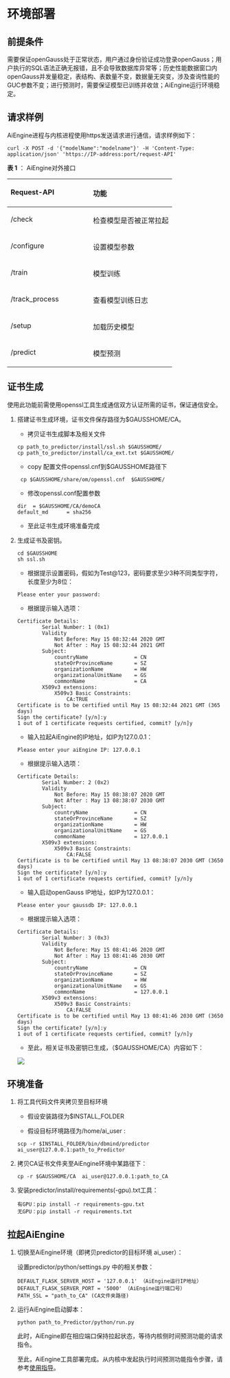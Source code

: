 # 环境部署<a name="ZH-CN_TOPIC_0289900720"></a>

## 前提条件<a name="zh-cn_topic_0283136738_section7996611818"></a>

需要保证openGauss处于正常状态，用户通过身份验证成功登录openGauss；用户执行的SQL语法正确无报错，且不会导致数据库异常等；历史性能数据窗口内openGauss并发量稳定，表结构、表数量不变，数据量无突变，涉及查询性能的GUC参数不变；进行预测时，需要保证模型已训练并收敛；AiEngine运行环境稳定。

## 请求样例<a name="zh-cn_topic_0283136738_section109638494418"></a>

AiEngine进程与内核进程使用https发送请求进行通信，请求样例如下：

```
curl -X POST -d '{"modelName":"modelname"}' -H 'Content-Type: application/json' 'https://IP-address:port/request-API'
```

**表 1**  ： AiEngine对外接口

<a name="zh-cn_topic_0283136738_table15974824134314"></a>
<table><thead align="left"><tr id="zh-cn_topic_0283136738_row997552414312"><th class="cellrowborder" valign="top" width="50%" id="mcps1.2.3.1.1"><p id="zh-cn_topic_0283136738_p159759249430"><a name="zh-cn_topic_0283136738_p159759249430"></a><a name="zh-cn_topic_0283136738_p159759249430"></a>Request-API</p>
</th>
<th class="cellrowborder" valign="top" width="50%" id="mcps1.2.3.1.2"><p id="zh-cn_topic_0283136738_p1097592415436"><a name="zh-cn_topic_0283136738_p1097592415436"></a><a name="zh-cn_topic_0283136738_p1097592415436"></a>功能</p>
</th>
</tr>
</thead>
<tbody><tr id="zh-cn_topic_0283136738_row39751524164316"><td class="cellrowborder" valign="top" width="50%" headers="mcps1.2.3.1.1 "><p id="zh-cn_topic_0283136738_p4107425155310"><a name="zh-cn_topic_0283136738_p4107425155310"></a><a name="zh-cn_topic_0283136738_p4107425155310"></a>/check</p>
</td>
<td class="cellrowborder" valign="top" width="50%" headers="mcps1.2.3.1.2 "><p id="zh-cn_topic_0283136738_p16975142413431"><a name="zh-cn_topic_0283136738_p16975142413431"></a><a name="zh-cn_topic_0283136738_p16975142413431"></a>检查模型是否被正常拉起</p>
</td>
</tr>
<tr id="zh-cn_topic_0283136738_row99751524114317"><td class="cellrowborder" valign="top" width="50%" headers="mcps1.2.3.1.1 "><p id="zh-cn_topic_0283136738_p11975112484312"><a name="zh-cn_topic_0283136738_p11975112484312"></a><a name="zh-cn_topic_0283136738_p11975112484312"></a>/configure</p>
</td>
<td class="cellrowborder" valign="top" width="50%" headers="mcps1.2.3.1.2 "><p id="zh-cn_topic_0283136738_p15975124174319"><a name="zh-cn_topic_0283136738_p15975124174319"></a><a name="zh-cn_topic_0283136738_p15975124174319"></a>设置模型参数</p>
</td>
</tr>
<tr id="zh-cn_topic_0283136738_row14975724104316"><td class="cellrowborder" valign="top" width="50%" headers="mcps1.2.3.1.1 "><p id="zh-cn_topic_0283136738_p13975152484316"><a name="zh-cn_topic_0283136738_p13975152484316"></a><a name="zh-cn_topic_0283136738_p13975152484316"></a>/train</p>
</td>
<td class="cellrowborder" valign="top" width="50%" headers="mcps1.2.3.1.2 "><p id="zh-cn_topic_0283136738_p29751824134316"><a name="zh-cn_topic_0283136738_p29751824134316"></a><a name="zh-cn_topic_0283136738_p29751824134316"></a>模型训练</p>
</td>
</tr>
<tr id="zh-cn_topic_0283136738_row497562411434"><td class="cellrowborder" valign="top" width="50%" headers="mcps1.2.3.1.1 "><p id="zh-cn_topic_0283136738_p179757241430"><a name="zh-cn_topic_0283136738_p179757241430"></a><a name="zh-cn_topic_0283136738_p179757241430"></a>/track_process</p>
</td>
<td class="cellrowborder" valign="top" width="50%" headers="mcps1.2.3.1.2 "><p id="zh-cn_topic_0283136738_p1397522464314"><a name="zh-cn_topic_0283136738_p1397522464314"></a><a name="zh-cn_topic_0283136738_p1397522464314"></a>查看模型训练日志</p>
</td>
</tr>
<tr id="zh-cn_topic_0283136738_row610002618543"><td class="cellrowborder" valign="top" width="50%" headers="mcps1.2.3.1.1 "><p id="zh-cn_topic_0283136738_p137421399544"><a name="zh-cn_topic_0283136738_p137421399544"></a><a name="zh-cn_topic_0283136738_p137421399544"></a>/setup</p>
</td>
<td class="cellrowborder" valign="top" width="50%" headers="mcps1.2.3.1.2 "><p id="zh-cn_topic_0283136738_p18101122615543"><a name="zh-cn_topic_0283136738_p18101122615543"></a><a name="zh-cn_topic_0283136738_p18101122615543"></a>加载历史模型</p>
</td>
</tr>
<tr id="zh-cn_topic_0283136738_row45603521543"><td class="cellrowborder" valign="top" width="50%" headers="mcps1.2.3.1.1 "><p id="zh-cn_topic_0283136738_p1456035295414"><a name="zh-cn_topic_0283136738_p1456035295414"></a><a name="zh-cn_topic_0283136738_p1456035295414"></a>/predict</p>
</td>
<td class="cellrowborder" valign="top" width="50%" headers="mcps1.2.3.1.2 "><p id="zh-cn_topic_0283136738_p12560175285415"><a name="zh-cn_topic_0283136738_p12560175285415"></a><a name="zh-cn_topic_0283136738_p12560175285415"></a>模型预测</p>
</td>
</tr>
</tbody>
</table>

## 证书生成<a name="zh-cn_topic_0283136738_section2571634396"></a>

使用此功能前需使用openssl工具生成通信双方认证所需的证书，保证通信安全。

1.  搭建证书生成环境，证书文件保存路径为$GAUSSHOME/CA。

    -   拷贝证书生成脚本及相关文件

    ```
    cp path_to_predictor/install/ssl.sh $GAUSSHOME/
    cp path_to_predictor/install/ca_ext.txt $GAUSSHOME/
    ```

    -   copy 配置文件openssl.cnf到$GAUSSHOME路径下

    ```
     cp $GAUSSHOME/share/om/openssl.cnf  $GAUSSHOME/
    ```

    -   修改openssl.conf配置参数

    ```
    dir  = $GAUSSHOME/CA/demoCA
    default_md      = sha256
    ```

    -   至此证书生成环境准备完成

2.  生成证书及密钥。

    ```
    cd $GAUSSHOME
    sh ssl.sh
    ```

    -   根据提示设置密码，假如为Test@123，密码要求至少3种不同类型字符，长度至少为8位：

    ```
    Please enter your password: 
    ```

    -   根据提示输入选项：

    ```
    Certificate Details:
            Serial Number: 1 (0x1)
            Validity
                Not Before: May 15 08:32:44 2020 GMT
                Not After : May 15 08:32:44 2021 GMT
            Subject:
                countryName               = CN
                stateOrProvinceName       = SZ
                organizationName          = HW
                organizationalUnitName    = GS
                commonName                = CA
            X509v3 extensions:
                X509v3 Basic Constraints:
                    CA:TRUE
    Certificate is to be certified until May 15 08:32:44 2021 GMT (365 days)
    Sign the certificate? [y/n]:y
    1 out of 1 certificate requests certified, commit? [y/n]y
    ```

    -   输入拉起AiEngine的IP地址，如IP为127.0.0.1：

    ```
    Please enter your aiEngine IP: 127.0.0.1
    ```

    -   根据提示输入选项：

    ```
    Certificate Details:
            Serial Number: 2 (0x2)
            Validity
                Not Before: May 15 08:38:07 2020 GMT
                Not After : May 13 08:38:07 2030 GMT
            Subject:
                countryName               = CN
                stateOrProvinceName       = SZ
                organizationName          = HW
                organizationalUnitName    = GS
                commonName                = 127.0.0.1
            X509v3 extensions:
                X509v3 Basic Constraints:
                    CA:FALSE
    Certificate is to be certified until May 13 08:38:07 2030 GMT (3650 days)
    Sign the certificate? [y/n]:y
    1 out of 1 certificate requests certified, commit? [y/n]y
    ```

    -   输入启动openGauss IP地址，如IP为127.0.0.1：

    ```
    Please enter your gaussdb IP: 127.0.0.1
    ```

    -   根据提示输入选项：

    ```
    Certificate Details:
            Serial Number: 3 (0x3)
            Validity
                Not Before: May 15 08:41:46 2020 GMT
                Not After : May 13 08:41:46 2030 GMT
            Subject:
                countryName               = CN
                stateOrProvinceName       = SZ
                organizationName          = HW
                organizationalUnitName    = GS
                commonName                = 127.0.0.1
            X509v3 extensions:
                X509v3 Basic Constraints:
                    CA:FALSE
    Certificate is to be certified until May 13 08:41:46 2030 GMT (3650 days)
    Sign the certificate? [y/n]:y
    1 out of 1 certificate requests certified, commit? [y/n]y
    ```

    -   至此，相关证书及密钥已生成，（$GAUSSHOME/CA）内容如下：

    ![](figures/zh-cn_image_0289900652.png)


## 环境准备<a name="zh-cn_topic_0283136738_section747815158123"></a>

1.  将工具代码文件夹拷贝至目标环境

    -   假设安装路径为$INSTALL\_FOLDER

    -   假设目标环境路径为/home/ai\_user :

    ```
    scp -r $INSTALL_FOLDER/bin/dbmind/predictor  ai_user@127.0.0.1:path_to_Predictor
    ```

2.  拷贝CA证书文件夹至AiEngine环境中某路径下：

    ```
    cp -r $GAUSSHOME/CA  ai_user@127.0.0.1:path_to_CA
    ```

3.  安装predictor/install/requirements\(-gpu\).txt工具：

    ```
    有GPU：pip install -r requirements-gpu.txt
    无GPU：pip install -r requirements.txt
    ```


## 拉起AiEngine<a name="zh-cn_topic_0283136738_section8478201519121"></a>

1.  切换至AiEngine环境（即拷贝predictor的目标环境 ai\_user）：

    设置predictor/python/settings.py 中的相关参数：

    ```
    DEFAULT_FLASK_SERVER_HOST = '127.0.0.1' （AiEngine运行IP地址）
    DEFAULT_FLASK_SERVER_PORT = '5000' （AiEngine运行端口号）
    PATH_SSL = "path_to_CA" (CA文件夹路径)
    ```

2.  运行AiEngine启动脚本：

    ```
    python path_to_Predictor/python/run.py
    ```

    此时，AiEngine即在相应端口保持拉起状态，等待内核侧时间预测功能的请求指令。

    至此，AiEngine工具部署完成。从内核中发起执行时间预测功能指令步骤，请参考[使用指导](使用指导-20.md)。


